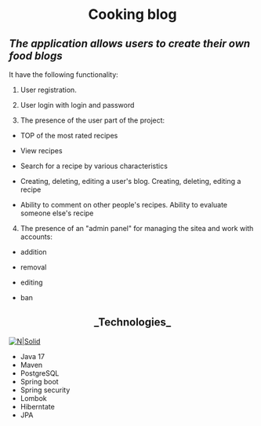 <h1 align="center">Cooking blog </h1>

## _The application allows users to create their own food blogs_

It have the following functionality:

1. User registration.


2. User login with login and password


3. The presence of the user part of the project:

 - TOP of the most rated recipes
 
 - View recipes
 
 - Search for a recipe by various characteristics
 
 - Creating, deleting, editing a user's blog. Creating, deleting, editing a recipe
 
 - Ability to comment on other people's recipes. Ability to evaluate someone else's recipe
 
  
4. The presence of an "admin panel" for managing the sitea and work with accounts:
  
 - addition
 
 - removal
 
 - editing

 - ban
 

<h2 align="center">_Technologies_</h2>

[![N|Solid](https://upload.wikimedia.org/wikipedia/commons/thumb/4/44/Spring_Framework_Logo_2018.svg/1280px-Spring_Framework_Logo_2018.svg.png)](https://spring.io)

- Java 17
- Maven
- PostgreSQL
- Spring boot
- Spring security
- Lombok
- Hiberntate
- JPA
